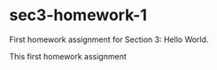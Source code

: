 # sec3-homework-1
First homework assignment for Section 3: Hello World.

This first homework assignment
